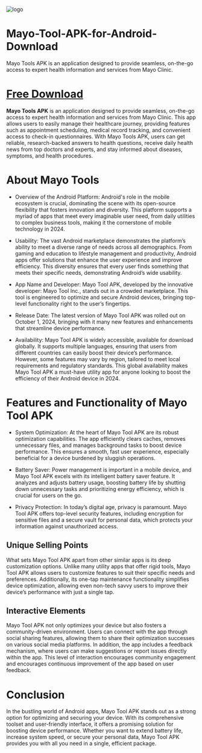 ![logo](mayo-tool-app.webp)

# Mayo-Tool-APK-for-Android-Download
Mayo Tools APK is an application designed to provide seamless, on-the-go access to expert health information and services from Mayo Clinic.

# [Free Download](https://apkview.com/en/mayo-tool-apk) #

**Mayo Tools APK** is an application designed to provide seamless, on-the-go access to expert health information and services from Mayo Clinic. This app allows users to easily manage their healthcare journey, providing features such as appointment scheduling, medical record tracking, and convenient access to check-in questionnaires. With Mayo Tools APK, users can get reliable, research-backed answers to health questions, receive daily health news from top doctors and experts, and stay informed about diseases, symptoms, and health procedures.

# About Mayo Tools #

* Overview of the Android Platform: Android's role in the mobile ecosystem is crucial, dominating the scene with its open-source flexibility that fosters innovation and diversity. This platform supports a myriad of apps that meet every imaginable user need, from daily utilities to complex business tools, making it the cornerstone of mobile technology in 2024.

* Usability: The vast Android marketplace demonstrates the platform’s ability to meet a diverse range of needs across all demographics. From gaming and education to lifestyle management and productivity, Android apps offer solutions that enhance the user experience and improve efficiency. This diversity ensures that every user finds something that meets their specific needs, demonstrating Android’s wide usability.

* App Name and Developer: Mayo Tool APK, developed by the innovative developer: Mayo Tool Inc., stands out in a crowded marketplace. This tool is engineered to optimize and secure Android devices, bringing top-level functionality right to the user’s fingertips.

* Release Date: The latest version of Mayo Tool APK was rolled out on October 1, 2024, bringing with it many new features and enhancements that streamline device performance.

* Availability: Mayo Tool APK is widely accessible, available for download globally. It supports multiple languages, ensuring that users from different countries can easily boost their device’s performance. However, some features may vary by region, tailored to meet local requirements and regulatory standards. This global availability makes Mayo Tool APK a must-have utility app for anyone looking to boost the efficiency of their Android device in 2024.

# Features and Functionality of Mayo Tool APK #

* System Optimization: At the heart of Mayo Tool APK are its robust optimization capabilities. The app efficiently clears caches, removes unnecessary files, and manages background tasks to boost device performance. This ensures a smooth, fast user experience, especially beneficial for a device burdened by sluggish operations.

* Battery Saver: Power management is important in a mobile device, and Mayo Tool APK excels with its intelligent battery saver feature. It analyzes and adjusts battery usage, boosting battery life by shutting down unnecessary tasks and prioritizing energy efficiency, which is crucial for users on the go.

* Privacy Protection: In today’s digital age, privacy is paramount. Mayo Tool APK offers top-level security features, including encryption for sensitive files and a secure vault for personal data, which protects your information against unauthorized access.

## Unique Selling Points ##

What sets Mayo Tool APK apart from other similar apps is its deep customization options. Unlike many utility apps that offer rigid tools, Mayo Tool APK allows users to customize features to suit their specific needs and preferences. Additionally, its one-tap maintenance functionality simplifies device optimization, allowing even non-tech savvy users to improve their device’s performance with just a single tap.

## Interactive Elements ##

Mayo Tool APK not only optimizes your device but also fosters a community-driven environment. Users can connect with the app through social sharing features, allowing them to share their optimization successes on various social media platforms. In addition, the app includes a feedback mechanism, where users can make suggestions or report issues directly within the app. This level of interaction encourages community engagement and encourages continuous improvement of the app based on user feedback.

# Conclusion #

In the bustling world of Android apps, Mayo Tool APK stands out as a strong option for optimizing and securing your device. With its comprehensive toolset and user-friendly interface, it offers a promising solution for boosting device performance. Whether you want to extend battery life, increase system speed, or secure your personal data, Mayo Tool APK provides you with all you need in a single, efficient package.
